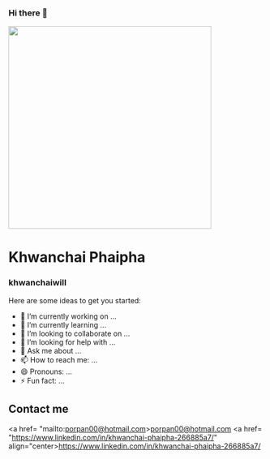 ### Hi there 👋

<img src="https://avatars0.githubusercontent.com/u/64489050?s=460&u=7ba41ef7e577172978574c7b11c77418b6ea60f3&v=4-512" width = "400" />
<br>
<h1> Khwanchai Phaipha</h1>
<h3> khwanchaiwill </h3>

Here are some ideas to get you started:

- 🔭 I’m currently working on ...
- 🌱 I’m currently learning ...
- 👯 I’m looking to collaborate on ...
- 🤔 I’m looking for help with ...
- 💬 Ask me about ...
- 📫 How to reach me: ...
- 😄 Pronouns: ...
- ⚡ Fun fact: ...
## Contact me
<a href= "mailto:porpan00@hotmail.com>porpan00@hotmail.com</a>
<a href= "https://www.linkedin.com/in/khwanchai-phaipha-266885a7/" align="center>https://www.linkedin.com/in/khwanchai-phaipha-266885a7/</a>

